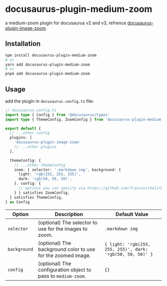 # docusaurus-plugin-medium-zoom

a medium-zoom plugin for docusaurus v2 and v3, refrence [docusaurus-plugin-image-zoom](https://github.com/gabrielcsapo/docusaurus-plugin-image-zoom).

## Installation

```sh
npm install docusaurus-plugin-medium-zoom
# or
yarn add docusaurus-plugin-medium-zoom
# or
pnpm add docusaurus-plugin-medium-zoom
```

## Usage

add the plugin in `docusaurus.config.ts` file:

```ts
// docusaurus.config.ts
import type { Config } from '@docusaurus/types'
import type { ThemeConfig, ZoomConfig } from 'docusaurus-plugin-medium-zoom'

export default {
  // ...other config
  plugins: [
    'docusaurus-plugin-image-zoom'
    // ...other plugins
  ],

  themeConfig: {
    // ...other themeConfig
    zoom: { selector: '.markdown img', background: {
      light: 'rgb(255, 255, 255)',
      dark: 'rgb(50, 50, 50)',
    }, config: {
      // options you can specify via https://github.com/francoischalifour/medium-zoom#usage
    } } satisfies ZoomConfig,
  } satisfies ThemeConfig,
} as Config
```

| Option        | Description                                                                                      | Default Value                                                                                         |
|---------------|--------------------------------------------------------------------------------------------------|------------------------------------------------------------------------------------------------------|
| `selector`    | (optional) The selector to use for the images to zoom.                                          | `.markdown img`                                                                                      |
| `background`  | (optional) The background color to use for the zoomed image.                                     | `{ light: 'rgb(255, 255, 255)', dark: 'rgb(50, 50, 50)' }`                                           |
| `config`      | (optional) The configuration object to pass to `medium-zoom`.                                   | `{}`                                                                                                 |
